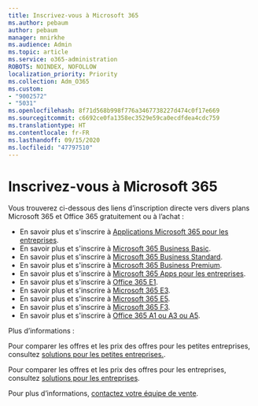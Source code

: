 ```yaml
---
title: Inscrivez-vous à Microsoft 365
ms.author: pebaum
author: pebaum
manager: mnirkhe
ms.audience: Admin
ms.topic: article
ms.service: o365-administration
ROBOTS: NOINDEX, NOFOLLOW
localization_priority: Priority
ms.collection: Adm_O365
ms.custom:
- "9002572"
- "5031"
ms.openlocfilehash: 8f71d568b998f776a3467738227d474c0f17e669
ms.sourcegitcommit: c6692ce0fa1358ec3529e59ca0ecdfdea4cdc759
ms.translationtype: HT
ms.contentlocale: fr-FR
ms.lasthandoff: 09/15/2020
ms.locfileid: "47797510"
---
```

# <a name="sign-up-for-microsoft-365"></a>Inscrivez-vous à Microsoft 365

Vous trouverez ci-dessous des liens d’inscription directe vers divers plans Microsoft 365 et Office 365 gratuitement ou à l’achat :

- En savoir plus et s'inscrire à [Applications Microsoft 365 pour les entreprises](https://products.office.com/business/office-365-business?activetab=pivot%3aoverviewtab).
- En savoir plus et s'inscrire à [Microsoft 365 Business Basic](https://products.office.com/business/office-365-business-essentials?activetab=pivot%3aoverviewtab).
- En savoir plus et s'inscrire à [Microsoft 365 Business Standard](https://products.office.com/business/office-365-business-premium?activetab=pivot%3aoverviewtab).
- En savoir plus et s'inscrire à [Microsoft 365 Business Premium](https://www.microsoft.com/microsoft-365/business/microsoft-365-business?activetab=pivot%3aoverviewtab).
- En savoir plus et s'inscrire à [Microsoft 365 Apps pour les entreprises](https://products.office.com/business/office-365-proplus-product?activetab=pivot%3aoverviewtab).
- En savoir plus et s'inscrire à [Office 365 E1](https://www.microsoft.com/microsoft-365/business/office-365-enterprise-e1-business-software?activetab=pivot:overviewtab).
- En savoir plus et s'inscrire à [Microsoft 365 E3](https://www.microsoft.com/microsoft-365/enterprise-e3-business-software).
- En savoir plus et s'inscrire à [Microsoft 365 E5](https://www.microsoft.com/microsoft-365/enterprise-e5-business-software?activetab=pivot%3aoverviewtab).
- En savoir plus et s'inscrire à [Microsoft 365 F3](https://www.microsoft.com/microsoft-365/microsoft-365-enterprise-f3?activetab=pivot%3aoverviewtab).
- En savoir plus et s'inscrire à [Office 365 A1 ou A3 ou A5](https://www.microsoft.com/microsoft-365/academic/compare-office-365-education-plans?activetab=tab:primaryr1).

Plus d’informations :

Pour comparer les offres et les prix des offres pour les petites entreprises, consultez [solutions pour les petites entreprises.](https://products.office.com/business/small-business-solutions#office-ContentAreaHeadingTemplate-1cuvapm).

Pour comparer les offres et les prix des offres pour les entreprises, consultez [solutions pour les entreprises](https://www.microsoft.com/microsoft-365/business/compare-more-office-365-for-business-plans).

Pour plus d’informations, [contactez votre équipe de vente](https://go.microsoft.com/fwlink/?linkid=2127718).
